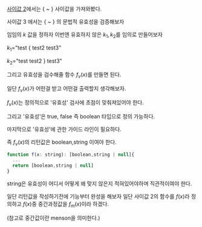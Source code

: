 [사이값 2](https://github.com/sickwrtn/development-capabilities/blob/main/%EC%82%AC%EC%9D%B4%EA%B0%92%202.md)에서는 { ~ } 사이값을 가져와봤다.

사이값 3 에서는 { ~ } 의 문법적 유효성을 검증해보자

임임의 $k$ 값을 정하자 이번엔 유효하지 않은 $k_1,k_2$를 임의로 만들어보자

$k_1=$"test { test2 test3"

$k_2=$"test  test2 } test3"

그리고 유효성을 검수해줄 함수 $f_v(x)$를 만들면 된다.

일단 $f_v(x)$가 어떤걸 받고 어떤걸 출력할지 생각해보자.

$f_v(x)$는 정의적으로 '유효성' 검사에 초점이 맞춰져있어야 한다.

그리고 '유효성'은 true, false 즉 boolean 타입으로 정의 가능하다.

마지막으로 '유효성'에 관한 가이드 라인이 필요하다.

즉 $f_v(x)$의 리턴값은 boolean,string 이여야 한다.

```js
function f(x: string): [boolean,string | null]{
  ...
  return [boolean,string | null]
} 
```

string은 유효성이 어디서 어떻게 왜 맞지 않은지 적혀있어야하며 직관적이여야 한다.

일단 리턴값을 작성하기전에 기능부터 완성을 해보자 일단 사이값 2의 함수를 $f(x)$라 정의하고 $f(x)$중 중간과정값을 $f_m(x)$이라 하겠다.

(참고로 중간값이란 menson을 의미한다.)




